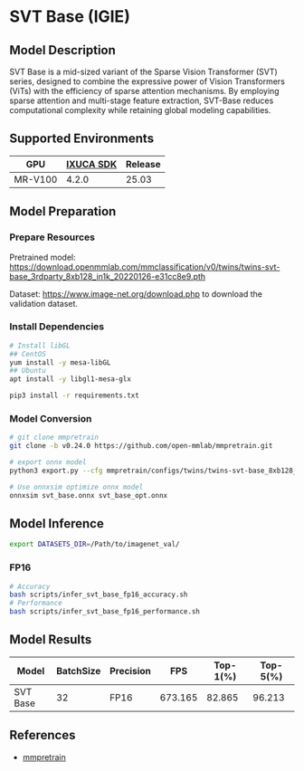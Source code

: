 # SVT Base (IGIE)

## Model Description

SVT Base is a mid-sized variant of the Sparse Vision Transformer (SVT) series, designed to combine the expressive power of Vision Transformers (ViTs) with the efficiency of sparse attention mechanisms. By employing sparse attention and multi-stage feature extraction, SVT-Base reduces computational complexity while retaining global modeling capabilities.

## Supported Environments

| GPU    | [IXUCA SDK](https://gitee.com/deep-spark/deepspark#%E5%A4%A9%E6%95%B0%E6%99%BA%E7%AE%97%E8%BD%AF%E4%BB%B6%E6%A0%88-ixuca) | Release |
|--------|-----------|---------|
| MR-V100 | 4.2.0     |  25.03  |

## Model Preparation

### Prepare Resources

Pretrained model: <https://download.openmmlab.com/mmclassification/v0/twins/twins-svt-base_3rdparty_8xb128_in1k_20220126-e31cc8e9.pth>

Dataset: <https://www.image-net.org/download.php> to download the validation dataset.

### Install Dependencies

```bash
# Install libGL
## CentOS
yum install -y mesa-libGL
## Ubuntu
apt install -y libgl1-mesa-glx

pip3 install -r requirements.txt
```

### Model Conversion

```bash
# git clone mmpretrain
git clone -b v0.24.0 https://github.com/open-mmlab/mmpretrain.git

# export onnx model
python3 export.py --cfg mmpretrain/configs/twins/twins-svt-base_8xb128_in1k.py --weight twins-svt-base_3rdparty_8xb128_in1k_20220126-e31cc8e9.pth --output svt_base.onnx

# Use onnxsim optimize onnx model
onnxsim svt_base.onnx svt_base_opt.onnx
```

## Model Inference

```bash
export DATASETS_DIR=/Path/to/imagenet_val/
```

### FP16

```bash
# Accuracy
bash scripts/infer_svt_base_fp16_accuracy.sh
# Performance
bash scripts/infer_svt_base_fp16_performance.sh
```

## Model Results

| Model     | BatchSize | Precision | FPS      | Top-1(%) | Top-5(%) |
| ----------| --------- | --------- | -------- | -------- | -------- |
| SVT Base  | 32        | FP16      | 673.165  | 82.865   | 96.213   |

## References

- [mmpretrain](https://github.com/open-mmlab/mmpretrain)
